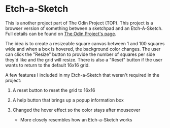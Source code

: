 # Etch-a-Sketch

This is another project part of The Odin Project (TOP). This project is a browser version of something between a sketchpad and an Etch-A-Sketch. Full details can be found on [The Odin Project's page](https://www.theodinproject.com/lessons/foundations-etch-a-sketch).

The idea is to create a resizeable square canvas between 1 and 100 squares wide and when a box is hovered, the background color changes. The user can click the "Resize" button to provide the number of squares per side they'd like and the grid will resize. There is also a "Reset" button if the user wants to return to the default 16x16 grid.

A few features I included in my Etch-a-Sketch that weren't required in the project:

1. A reset button to reset the grid to 16x16 

2. A help button that brings up a popup information box

3. Changed the hover effect so the color stays after mouseover
    * More closely resembles how an Etch-a-Sketch works